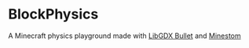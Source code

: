 # BlockPhysics
A Minecraft physics playground made with [LibGDX Bullet](https://libgdx.com/wiki/extensions/physics/bullet/bullet-physics) and [Minestom](https://github.com/Minestom/Minestom)
